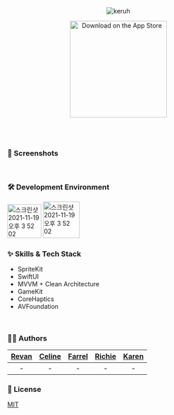 
<br/>
<br/>

<div align="center"> 
  
![keruh](https://github.com/user-attachments/assets/70ccb14b-6de0-4eb1-97c2-4e9d9c801bb3)

[<img width="220" alt="Download on the App Store" src="https://developer.apple.com/assets/elements/badges/download-on-the-app-store.svg">](https://apps.apple.com/us/app/keruh/id6748515361)


</div>

<br/>
<br/>

### 📱 Screenshots


<br/>

### 🛠 Development Environment

<img width="77" alt="스크린샷 2021-11-19 오후 3 52 02" src="https://img.shields.io/badge/iOS-16.0+-silver"> <img width="83" alt="스크린샷 2021-11-19 오후 3 52 02" src="https://img.shields.io/badge/Xcode-16.6-blue">

### :sparkles: Skills & Tech Stack
* SpriteKit
* SwiftUI
* MVVM + Clean Architecture
* GameKit
* CoreHaptics
* AVFoundation

<br/>

  
### 🧑‍💻 Authors

<div align="center"> 
  
| [Revan](https://github.com/mrevanzak) | [Celine](https://github.com/elizabethceline) | [Farrel](https://github.com/tapeds) | [Richie](https://github.com/richiereubenn) | [Karen](https://github.com/karenrust) |
|:---:|:---:|:---:|:---:|:---:|
|-|-|-|-|-|

  
</div>

### :lock_with_ink_pen: License

[MIT](https://choosealicense.com/licenses/mit/)
